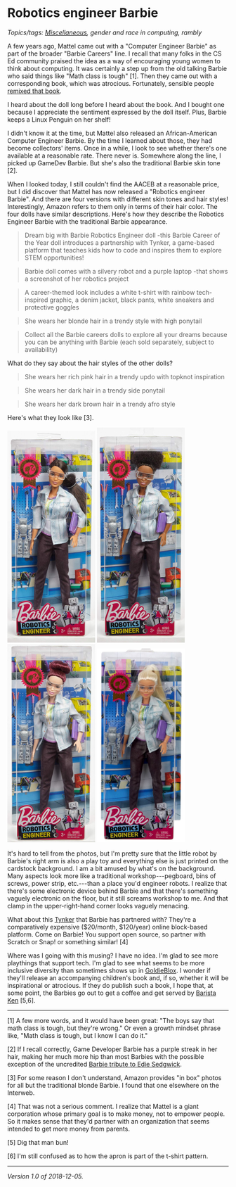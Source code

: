 Robotics engineer Barbie
========================

*Topics/tags: [Miscellaneous](index-misc), gender and race in computing, rambly*

A few years ago, Mattel came out with a "Computer Engineer Barbie"
as part of the broader "Barbie Careers" line.  I recall that
many folks in the CS Ed community praised the idea as a way of
encouraging young women to think about computing.  It was certainly
a step up from the old talking Barbie who said things like "Math
class is tough" [1].  Then they came out with a corresponding book,
which was atrocious.  Fortunately, sensible people [remixed that
book](https://caseyfiesler.com/2014/11/18/barbie-remixed-i-really-can-be-a-computer-engineer/).

I heard about the doll long before I heard about the book.  And I bought
one because I appreciate the sentiment expressed by the doll itself.
Plus, Barbie keeps a Linux Penguin on her shelf!

I didn't know it at the time, but Mattel also released an African-American
Computer Engineer Barbie.  By the time I learned about those, they had
become collectors' items.  Once in a while, I look to see whether there's
one available at a reasonable rate.  There never is.  Somewhere along
the line, I picked up GameDev Barbie.  But she's also the traditional
Barbie skin tone [2].

When I looked today, I still couldn't find the AACEB at a reasonable
price, but I did discover that Mattel has now released a "Robotics engineer
Barbie".  And there are four versions with different skin tones and
hair styles!  Interestingly, Amazon refers to them only in terms of
their hair color.  The four dolls have similar descriptions.  Here's
how they describe the Robotics Engineer Barbie with the traditional Barbie
appearance.

> Dream big with Barbie Robotics Engineer doll -this Barbie Career of the Year doll introduces a partnership with Tynker, a game-based platform that teaches kids how to code and inspires them to explore STEM opportunities!

> Barbie doll comes with a silvery robot and a purple laptop -that shows a screenshot of her robotics project

> A career-themed look includes a white t-shirt with rainbow tech-inspired graphic, a denim jacket, black pants, white sneakers and protective goggles

> She wears her blonde hair in a trendy style with high ponytail

> Collect all the Barbie careers dolls to explore all your dreams because you can be anything with Barbie (each sold separately, subject to availability) 

What do they say about the hair styles of the other dolls?

> She wears her rich pink hair in a trendy updo with topknot inspiration 

> She wears her dark hair in a trendy side ponytail 

> She wears her dark brown hair in a trendy afro style

Here's what they look like [3].

<img width=200 src="images/robotics-barbie-brunette.jpg" alt="Robotics Engineer Barbie, with brunette ponytail.  She carries a purple notebook under her left arm and wears plastic safety glasses.  In the background is what appears to a traditional 'shop wall', with tools on pegboard and shiny things in stackable bins."> 
<img width=200 src="images/robotics-barbie-dark-brown.jpg" alt="Robotics Engineer Barbie, with a dark brown afro."> 
<img width=200 src="images/robotics-barbie-pink.jpg" alt="Robotics Engineer Barbie, with dark red hair.">
<img width=200 src="images/robotics-barbie-blonde.jpg" alt="Robotics Engineer Barbie, with blonde ponytail.">

It's hard to tell from the photos, but I'm pretty sure that the little
robot by Barbie's right arm is also a play toy and everything else
is just printed on the cardstock background.  I am a bit amused by
what's on the background.  Many aspects look more like a traditional
workshop---pegboard, bins of screws, power strip, etc.---than a place
you'd engineer robots.  I realize that there's some electronic device
behind Barbie and that there's something vaguely electronic on the
floor, but it still screams workshop to me.  And that clamp in the
upper-right-hand corner looks vaguely menacing.

What about this [Tynker](https://www.tynker.com) that Barbie has
partnered with?  They're a comparatively expensive ($20/month, $120/year)
online block-based platform.  Come on Barbie!  You support open source,
so partner with Scratch or Snap! or something similar! [4]

Where was I going with this musing?  I have no idea.  I'm glad
to see more playthings that support tech.  I'm glad to see what
seems to be more inclusive diversity than sometimes shows up in
[GoldieBlox](mixed-messages-2018-04-11).  I wonder if they'll release
an accompanying children's book and, if so, whether it will be
inspirational or atrocious.  If they do publish such a book, I hope that, 
at some point, the Barbies go out to get a coffee and get served by
[Barista Ken](images/barista-ken) [5,6].

---

[1] A few more words, and it would have been great: "The boys say
that math class is tough, but they're wrong."  Or even a growth mindset
phrase like, "Math class is tough, but I know I can do it."

[2] If I recall correctly, Game Developer Barbie has a purple streak
in her hair, making her much more hip than most Barbies with the
possible exception of the uncredited [Barbie tribute to Edie Sedgwick](images/andy-warhol-barbie).

[3] For some reason I don't understand, Amazon provides "in box" photos
for all but the traditional blonde Barbie.  I found that one elsewhere
on the Interweb.

[4] That was not a serious comment.  I realize that Mattel is a giant
corporation whose primary goal is to make money, not to empower people.
So it makes sense that they'd partner with an organization that seems
intended to get more money from parents.

[5] Dig that man bun!

[6] I'm still confused as to how the apron is part of the t-shirt pattern.

---

*Version 1.0 of 2018-12-05.*
